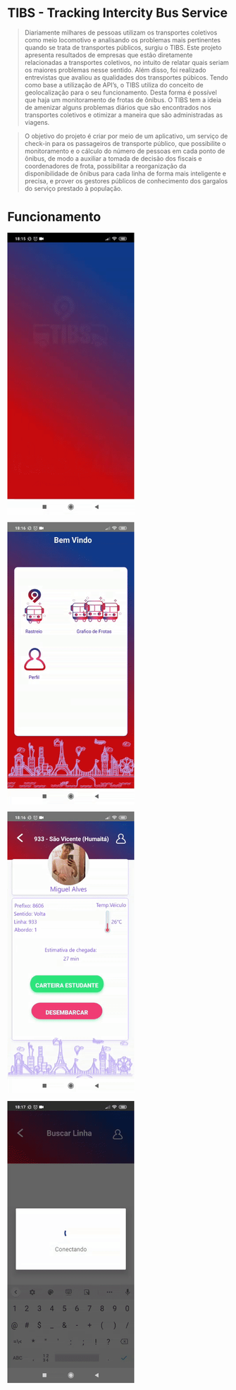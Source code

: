 # TIBS - Tracking Intercity Bus Service
>Diariamente milhares de pessoas utilizam os transportes coletivos como meio locomotivo e analisando os problemas mais pertinentes quando se trata de transportes públicos, surgiu o TIBS.
Este projeto apresenta resultados de empresas que estão diretamente relacionadas a transportes coletivos, no intuito de relatar quais seriam os maiores problemas nesse sentido. Além disso, foi realizado entrevistas que avaliou as qualidades dos transportes púbicos. 
Tendo como base a utilização de API’s, o TIBS utiliza do conceito de geolocalização para o seu funcionamento. Desta forma é possível que haja um monitoramento de frotas de ônibus.
O TIBS tem a ideia de amenizar alguns problemas diários que são encontrados nos transportes coletivos e otimizar a maneira que são administradas as viagens.

>O objetivo do projeto é criar por meio de um aplicativo, um serviço de check-in para os passageiros de transporte público, que possibilite o monitoramento e o cálculo do número de pessoas em cada ponto de ônibus, de modo a auxiliar a tomada de decisão dos fiscais e coordenadores de frota, possibilitar a reorganização da disponibilidade de ônibus para cada linha de forma mais inteligente e precisa, e prover os gestores públicos de conhecimento dos gargalos do serviço prestado à população.


# Funcionamento

<p align="left">
  <img width="288" height="640" src="/30.gif">
</p>
<p align="left">
  <img width="288" height="640" src="/60.gif">
</p>
<p align="left">
  <img width="288" height="640" src="/90.gif">
</p>
<p align="left">
  <img width="288" height="640" src="/120.gif">
</p>
